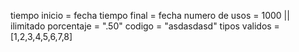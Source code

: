 tiempo inicio = fecha
tiempo final = fecha
numero de usos = 1000 || ilimitado
porcentaje = ".50"
codigo = "asdasdasd"
tipos validos = [1,2,3,4,5,6,7,8]
